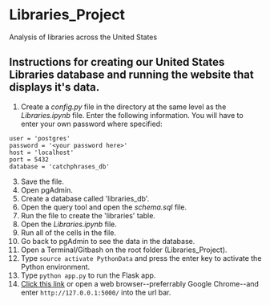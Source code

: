 # Libraries_Project
Analysis of libraries across the United States

## Instructions for creating our United States Libraries database and running the website that displays it's data.

1. Create a *config.py* file in the directory at the same level as the *Libraries.ipynb* file. Enter the following information. You will have to enter your own password where specified:
```
user = 'postgres'
password = '<your password here>'
host = 'localhost'
port = 5432
database = 'catchphrases_db'
```
3. Save the file.
4. Open pgAdmin.
4. Create a database called 'libraries_db'.
5. Open the query tool and open the *schema.sql* file.
6. Run the file to create the 'libraries' table.
7. Open the *Libraries.ipynb* file.
8. Run all of the cells in the file.
9. Go back to pgAdmin to see the data in the database.
10. Open a Terminal/Gitbash on the root folder (Libraries_Project).
11. Type ```source activate PythonData``` and press the enter key to activate the Python environment.
12. Type ```python app.py``` to run the Flask app.
13. [Click this link](http://127.0.0.1:5000/) or open a web browser--preferrably Google Chrome--and enter ```http://127.0.0.1:5000/``` into the url bar.